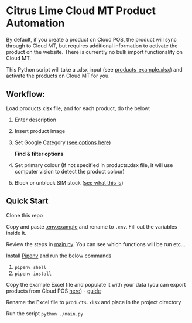 # Citrus Lime Cloud MT Product Automation
By default, if you create a product on Cloud POS, the product will sync through to Cloud MT, but requires additional information to activate the product on the website. There is currently no bulk import functionality on Cloud MT.

This Python script will take a .xlsx input (see [products_example.xlsx](products_example.xlsx)) and activate the products on Cloud MT for you.

## Workflow:
Load products.xlsx file, and for each product, do the below:

1. Enter description
2. Insert product image
3. Set Google Category ([see options here](https://www.google.com/basepages/producttype/taxonomy-with-ids.en-GB.txt))

	**Find & filter options**

4. Set primary colour (If not specified in products.xlsx file, it will use computer vision to detect the product colour)
7. Block or unblock SIM stock ([see what this is](https://howto.citruslime.com/94790-cloud-mt/cloud-mt-activating-products-online#:~:text=Block%20SIM%20Stock,the%20supply%20chain.))

## Quick Start
Clone this repo

Copy and paste [.env.example](.env.example) and rename to `.env`. Fill out the variables inside it.

Review the steps in [main.py](main.py). You can see which functions will be run etc...

Install [Pipenv](https://pypi.org/project/pipenv/) and run the below commands

1. `pipenv shell`
2. `pipenv install`

Copy the example Excel file and populate it with your data (you can export products from Cloud POS [here](https://pos.citruslime.com/backofficeux/wizards.aspx#:~:text=Modify%20Item%20Detail%20Wizard)) - [guide](https://citrus-lime.helpjuice.com/41975-product-inventory-management/296668-using-wizards-to-make-bulk-changes-to-items)

Rename the Excel file to `products.xlsx` and place in the project directory

Run the script `python ./main.py`